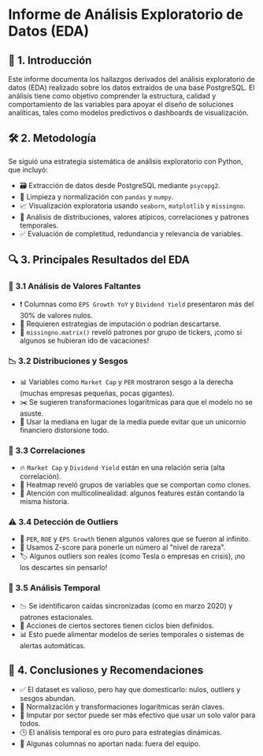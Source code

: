 # Informe de Análisis Exploratorio de Datos (EDA)

## 🧭 1. Introducción
Este informe documenta los hallazgos derivados del análisis exploratorio de datos (EDA) realizado sobre los datos extraídos
de una base PostgreSQL. El análisis tiene como objetivo comprender la estructura, calidad y comportamiento de las variables
para apoyar el diseño de soluciones analíticas, tales como modelos predictivos o dashboards de visualización.

## 🛠️ 2. Metodología
Se siguió una estrategia sistemática de análisis exploratorio con Python, que incluyó:
- 🗃️ Extracción de datos desde PostgreSQL mediante `psycopg2`.
- 🧹 Limpieza y normalización con `pandas` y `numpy`.
- 📈 Visualización exploratoria usando `seaborn`, `matplotlib` y `missingno`.
- 🔎 Análisis de distribuciones, valores atípicos, correlaciones y patrones temporales.
- ✅ Evaluación de completitud, redundancia y relevancia de variables.

## 🔍 3. Principales Resultados del EDA

### 🚫 3.1 Análisis de Valores Faltantes
- ❗ Columnas como `EPS Growth YoY` y `Dividend Yield` presentaron más del 30% de valores nulos.
- 🧠 Requieren estrategias de imputación o podrían descartarse.
- 🧱 `missingno.matrix()` reveló patrones por grupo de tickers, ¡como si algunos se hubieran ido de vacaciones!

### 📉 3.2 Distribuciones y Sesgos
- 📊 Variables como `Market Cap` y `PER` mostraron sesgo a la derecha (muchas empresas pequeñas, pocas gigantes).
- ✂️ Se sugieren transformaciones logarítmicas para que el modelo no se asuste.
- 🎯 Usar la mediana en lugar de la media puede evitar que un unicornio financiero distorsione todo.

### 🔗 3.3 Correlaciones
- 🔥 `Market Cap` y `Dividend Yield` están en una relación seria (alta correlación).
- 🧠 Heatmap reveló grupos de variables que se comportan como clones.
- 🚨 Atención con multicolinealidad: algunos features están contando la misma historia.

### ⚠️ 3.4 Detección de Outliers
- 🧨 `PER`, `ROE` y `EPS Growth` tienen algunos valores que se fueron al infinito.
- 🧮 Usamos Z-score para ponerle un número al "nivel de rareza".
- 🏷️ Algunos outliers son reales (como Tesla o empresas en crisis), ¡no los descartes sin pensarlo!

### 📆 3.5 Análisis Temporal
- 📉 Se identificaron caídas sincronizadas (como en marzo 2020) y patrones estacionales.
- 🧭 Acciones de ciertos sectores tienen ciclos bien definidos.
- 📊 Esto puede alimentar modelos de series temporales o sistemas de alertas automáticas.

## 🧠 4. Conclusiones y Recomendaciones
- ✅ El dataset es valioso, pero hay que domesticarlo: nulos, outliers y sesgos abundan.
- 🔄 Normalización y transformaciones logarítmicas serán claves.
- 🧩 Imputar por sector puede ser más efectivo que usar un solo valor para todos.
- 🕒 El análisis temporal es oro puro para estrategias dinámicas.
- 🧹 Algunas columnas no aportan nada: fuera del equipo.